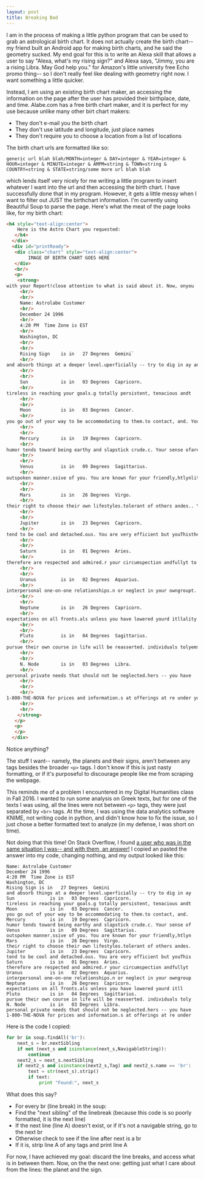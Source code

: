 ```yaml
---
layout: post
title: Breaking Bad
---  
```

I am in the process of making a little python program that can be used to grab
an astrological birth chart. It does not actually create the birth chart-- my
friend built an Android app for making birth charts, and he said the geometry
sucked. My end goal for this is to write an Alexa skill that allows a user to say "Alexa,
what's my rising sign?" and Alexa says, "Jimmy, you are a rising Libra. May God help you." for Amazon's little
university free Echo promo thing-- so I don't really feel like dealing with geometry right now. I want something a
little quicker.

Instead, I am using an existing birth chart maker, an accessing the information on the page after the user has
provided their birthplace, date, and time. Alabe.com has a free birth chart maker, and it is perfect for my use
because unlike many other birt chart makers:

*  They don't e-mail you the birth chart  
*  They don't use latitude and longitude, just place names
*  They don't require you to choose a location from a list of locations

The birth chart urls are formatted like so:

`generic url blah blah/MONTH=integer & DAY=integer & YEAR=integer & HOUR=integer & MINUTE=integer
 & AMPM=string & TOWN=string & COUNTRY=string & STATE=string/some more url blah blah`

which lends itself very nicely for me writing a little program to insert whatever I want into the url and then
accessing the birth chart. I have successfully done that in my program. However, it gets a little messy when I
want to filter out JUST the birthchart information. I'm currently using Beautiful Soup to parse the page.
Here's what the meat of the page looks like, for my birth chart:

```html
<h4 style="text-align:center">  
    Here is the Astro Chart you requested:  
   </h4>  
  </div>  
  <div id="printReady">  
   <div class="chart" style="text-align:center">  
        IMAGE OF BIRTH CHART GOES HERE  
   </div>  
   <br/>  
   <p>  
    <strong>  
with your Report!close attention to what is said about it. Now, onyou  
     <br/>  
     <br/>  
     Name: Astrolabe Customer  
     <br/>  
     December 24 1996  
     <br/>  
     4:20 PM  Time Zone is EST  
     <br/>  
     Washington, DC  
     <br/>  
     <br/>  
     Rising Sign	is in	27 Degrees	Gemini`  
     <br/>  
and absorb things at a deeper level.uperficially -- try to dig in ay and`  
     <br/>  
     <br/>
     Sun         	is in	03 Degrees	Capricorn.
     <br/>
tireless in reaching your goals.g totally persistent, tenacious andt
     <br/>
     <br/>
     Moon        	is in	03 Degrees	Cancer.
     <br/>
you go out of your way to be accommodating to them.to contact, and. You
     <br/>
     <br/>
     Mercury     	is in	19 Degrees	Capricorn.
     <br/>
humor tends toward being earthy and slapstick crude.c. Your sense ofare
     <br/>
     <br/>
     Venus       	is in	09 Degrees	Sagittarius.
     <br/>
outspoken manner.ssive of you. You are known for your friendly,htlynlity
     <br/>
     <br/>
     Mars        	is in	26 Degrees	Virgo.
     <br/>
their right to choose their own lifestyles.tolerant of others andes.. You
     <br/>
     <br/>
     Jupiter     	is in	23 Degrees	Capricorn.
     <br/>
tend to be cool and detached.ous. You are very efficient but youThisthe
     <br/>
     <br/>
     Saturn      	is in	01 Degrees	Aries.
     <br/>
therefore are respected and admired.r your circumspection andfullyt to
     <br/>
     <br/>
     Uranus      	is in	02 Degrees	Aquarius.
     <br/>
interpersonal one-on-one relationships.n or neglect in your owngroupt.
     <br/>
     <br/>
     Neptune     	is in	26 Degrees	Capricorn.
     <br/>
expectations on all fronts.als unless you have lowered yourd itllality
     <br/>
     <br/>
     Pluto       	is in	04 Degrees	Sagittarius.
     <br/>
pursue their own course in life will be reasserted. individuals tolyems
     <br/>
     <br/>
     N. Node     	is in	03 Degrees	Libra.
     <br/>
personal private needs that should not be neglected.hers -- you have
     <br/>
     <br/>
     <br/>
1-800-THE-NOVA for prices and information.s at offerings at re under your
     <br/>
     <br/>
    </strong>
   </p>
   <p>  
   </p>  
  </div>   
```  
Notice anything?

The stuff I want-- namely, the planets and their signs, aren't between any tags besides the broader `<p>` tags.
I don't know if this is just nasty formatting, or if it's purposeful to discourage people like me from scraping
the webpage.

This reminds me of a problem I encountered in my Digital Humanities class in Fall 2016. I wanted to run some
analysis on Greek texts, but for one of the texts I was using, all the lines were not between `<p>` tags, they were
just separated by `<br>` tags. At the time, I was using the data analytics software KNIME, not writing code in python,
and didn't know how to fix the issue, so I just chose a better formatted text to analyze (in my defense, I was short
on time).

Not doing that this time! On Stack Overflow, I found [a user who was in the same situation I was-- and with them,
an answer!](https://stackoverflow.com/questions/5275359/using-beautifulsoup-to-extract-text-between-line-breaks-e-g-br-tags)
I copied an pasted the answer into my code, changing nothing, and my output looked like this:

```
Name: Astrolabe Customer
December 24 1996
4:20 PM  Time Zone is EST
Washington, DC
Rising Sign	is in	27 Degrees	Gemini
and absorb things at a deeper level.uperficially -- try to dig in ay
Sun         	is in	03 Degrees	Capricorn.
tireless in reaching your goals.g totally persistent, tenacious andt
Moon        	is in	03 Degrees	Cancer.
you go out of your way to be accommodating to them.to contact, and.
Mercury     	is in	19 Degrees	Capricorn.
humor tends toward being earthy and slapstick crude.c. Your sense of
Venus       	is in	09 Degrees	Sagittarius.
outspoken manner.ssive of you. You are known for your friendly,htlyn
Mars        	is in	26 Degrees	Virgo.
their right to choose their own lifestyles.tolerant of others andes.
Jupiter     	is in	23 Degrees	Capricorn.
tend to be cool and detached.ous. You are very efficient but youThis
Saturn      	is in	01 Degrees	Aries.
therefore are respected and admired.r your circumspection andfullyt
Uranus      	is in	02 Degrees	Aquarius.
interpersonal one-on-one relationships.n or neglect in your owngroup
Neptune     	is in	26 Degrees	Capricorn.
expectations on all fronts.als unless you have lowered yourd itll
Pluto       	is in	04 Degrees	Sagittarius.
pursue their own course in life will be reasserted. individuals toly
N. Node     	is in	03 Degrees	Libra.
personal private needs that should not be neglected.hers -- you have
1-800-THE-NOVA for prices and information.s at offerings at re under
```  
Here is the code I copied:
```python  
for br in soup.findAll('br'):  
    next_s = br.nextSibling  
    if not (next_s and isinstance(next_s,NavigableString)):  
        continue  
    next2_s = next_s.nextSibling  
    if next2_s and isinstance(next2_s,Tag) and next2_s.name == 'br':  
        text = str(next_s).strip()  
        if text:  
            print "Found:", next_s  
```
What does this say?
  *  For every br (line break) in the soup:
  *  Find the "next sibling" of the linebreak (because this code is so poorly formatted, it is the next line)
  *  If the next line (line A) doesn't exist, or if it's not a navigable string, go to the next br
  *  Otherwise check to see if the line after next is a br
  *  If it is, strip line A of any tags and print line A

For now, I have achieved my goal: discard the line breaks, and access what is in between them. Now, on the the next one:
getting just what I care about from the lines: the planet and the sign.
